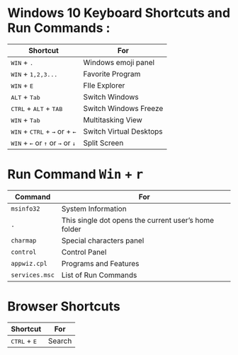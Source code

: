 # Windows 10 Keyboard Shortcuts and Run Commands :

| Shortcut | For |
|-|-|
<kbd>WIN</kbd> + <kbd>.</kbd> | Windows emoji panel
<kbd>WIN</kbd> + <kbd>1,2,3...</kbd> | Favorite Program
<kbd>WIN</kbd> + <kbd>E</kbd> | FIle Explorer
<kbd>ALT</kbd> + <kbd>Tab</kbd> | Switch Windows
<kbd>CTRL</kbd> + <kbd>ALT</kbd> + <kbd>TAB</kbd> | Switch Windows Freeze
<kbd>WIN</kbd> + <kbd>Tab</kbd> | Multitasking View
<kbd>WIN</kbd> + <kbd>CTRL</kbd> + <kbd>→</kbd> or  + <kbd>←</kbd> | Switch Virtual Desktops
<kbd>WIN</kbd> + <kbd>←</kbd> or <kbd>↑</kbd> or <kbd>→</kbd> or <kbd>↓</kbd> | Split Screen


# Run Command <kbd>Win</kbd> + <kbd>r</kbd>

| Command | For |
|-|-|
| `msinfo32` | System Information
| `.` | This single dot opens the current user’s home folder
| `charmap` | Special characters panel
| `control` | Control Panel
| `appwiz.cpl` | Programs and Features
| `services.msc` | List of Run Commands

# Browser Shortcuts

| Shortcut | For |
|-|-|
<kbd>CTRL</kbd> + <kbd>E</kbd> | Search
